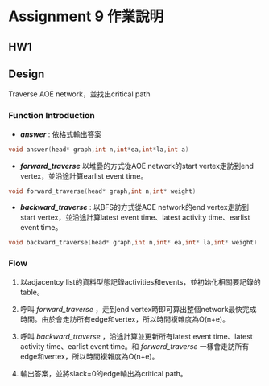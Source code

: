 # Assignment 9 作業說明
## HW1
## Design
Traverse AOE network，並找出critical path

### Function Introduction
* **_answer_** : 依格式輸出答案
```c++
void answer(head* graph,int n,int*ea,int*la,int a)
```

* **_forward_traverse_** 以堆疊的方式從AOE network的start vertex走訪到end vertex，並沿途計算earlist event time。
```c++
void forward_traverse(head* graph,int n,int* weight)
```
* **_backward_traverse_** : 以BFS的方式從AOE network的end vertex走訪到start vertex，並沿途計算latest event time、latest activity time、earlist event time。
```c++
void backward_traverse(head* graph,int n,int* ea,int* la,int* weight)
```

### Flow
1. 以adjacentcy list的資料型態記錄activities和events，並初始化相關要記錄的table。

2. 呼叫 _forward_traverse_ ，走到end vertex時即可算出整個network最快完成時間。由於會走訪所有edge和vertex，所以時間複雜度為O(n+e)。

3. 呼叫 _backward_traverse_ ，沿途計算並更新所有latest event time、latest activity time、earlist event time。和 _forward_traverse_ 一樣會走訪所有edge和vertex，所以時間複雜度為O(n+e)。

4. 輸出答案，並將slack=0的edge輸出為critical path。
